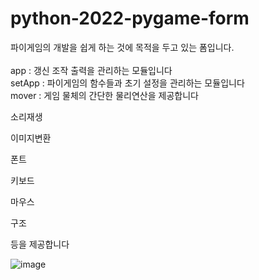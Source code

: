 # python-2022-pygame-form
파이게임의 개발을 쉽게 하는 것에 목적을 두고 있는 폼입니다.<br>
<br>
app : 갱신 조작 출력을 관리하는 모듈입니다<br>
setApp : 파이게임의 함수들과 초기 설정을 관리하는 모듈입니다<br>
mover : 게임 물체의 간단한 물리연산을 제공합니다 <br>

소리재생

이미지변환

폰트

키보드

마우스

구조

등을 제공합니다

![image](https://user-images.githubusercontent.com/82069536/154519071-45d58451-5fbc-4255-9a82-4b18931c1c9e.png)
